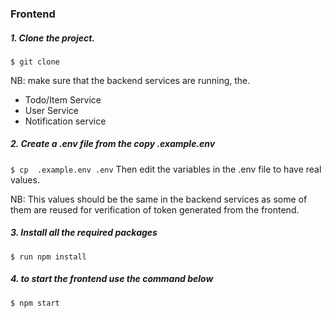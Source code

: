### Frontend

##### 1. Clone the project.

```$ git clone ```

NB: make sure that the backend services are running, the.
- Todo/Item Service
- User Service
- Notification service

##### 2. Create a .env file from the copy .example.env


```$ cp  .example.env .env```
Then edit the variables in the .env file to have real values.

NB: This values should be the same in the backend services as some of them are reused for verification of token generated from the frontend.

##### 3. Install all the required packages
```$ run npm install```

##### 4. to start the frontend use the command below
```$ npm start```